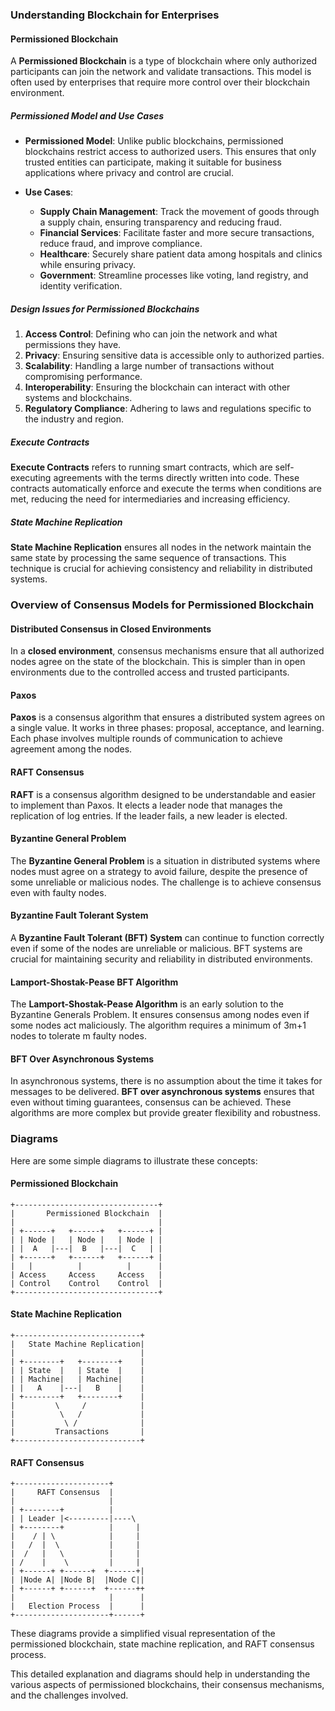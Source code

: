 ### Understanding Blockchain for Enterprises

#### Permissioned Blockchain

A **Permissioned Blockchain** is a type of blockchain where only authorized participants can join the network and validate transactions. This model is often used by enterprises that require more control over their blockchain environment.

##### Permissioned Model and Use Cases

- **Permissioned Model**: Unlike public blockchains, permissioned blockchains restrict access to authorized users. This ensures that only trusted entities can participate, making it suitable for business applications where privacy and control are crucial.

- **Use Cases**: 
  - **Supply Chain Management**: Track the movement of goods through a supply chain, ensuring transparency and reducing fraud.
  - **Financial Services**: Facilitate faster and more secure transactions, reduce fraud, and improve compliance.
  - **Healthcare**: Securely share patient data among hospitals and clinics while ensuring privacy.
  - **Government**: Streamline processes like voting, land registry, and identity verification.

##### Design Issues for Permissioned Blockchains

1. **Access Control**: Defining who can join the network and what permissions they have.
2. **Privacy**: Ensuring sensitive data is accessible only to authorized parties.
3. **Scalability**: Handling a large number of transactions without compromising performance.
4. **Interoperability**: Ensuring the blockchain can interact with other systems and blockchains.
5. **Regulatory Compliance**: Adhering to laws and regulations specific to the industry and region.

##### Execute Contracts

**Execute Contracts** refers to running smart contracts, which are self-executing agreements with the terms directly written into code. These contracts automatically enforce and execute the terms when conditions are met, reducing the need for intermediaries and increasing efficiency.

##### State Machine Replication

**State Machine Replication** ensures all nodes in the network maintain the same state by processing the same sequence of transactions. This technique is crucial for achieving consistency and reliability in distributed systems.

### Overview of Consensus Models for Permissioned Blockchain

#### Distributed Consensus in Closed Environments

In a **closed environment**, consensus mechanisms ensure that all authorized nodes agree on the state of the blockchain. This is simpler than in open environments due to the controlled access and trusted participants.

#### Paxos

**Paxos** is a consensus algorithm that ensures a distributed system agrees on a single value. It works in three phases: proposal, acceptance, and learning. Each phase involves multiple rounds of communication to achieve agreement among the nodes.

#### RAFT Consensus

**RAFT** is a consensus algorithm designed to be understandable and easier to implement than Paxos. It elects a leader node that manages the replication of log entries. If the leader fails, a new leader is elected.

#### Byzantine General Problem

The **Byzantine General Problem** is a situation in distributed systems where nodes must agree on a strategy to avoid failure, despite the presence of some unreliable or malicious nodes. The challenge is to achieve consensus even with faulty nodes.

#### Byzantine Fault Tolerant System

A **Byzantine Fault Tolerant (BFT) System** can continue to function correctly even if some of the nodes are unreliable or malicious. BFT systems are crucial for maintaining security and reliability in distributed environments.

#### Lamport-Shostak-Pease BFT Algorithm

The **Lamport-Shostak-Pease Algorithm** is an early solution to the Byzantine Generals Problem. It ensures consensus among nodes even if some nodes act maliciously. The algorithm requires a minimum of 3m+1 nodes to tolerate m faulty nodes.

#### BFT Over Asynchronous Systems

In asynchronous systems, there is no assumption about the time it takes for messages to be delivered. **BFT over asynchronous systems** ensures that even without timing guarantees, consensus can be achieved. These algorithms are more complex but provide greater flexibility and robustness.

### Diagrams

Here are some simple diagrams to illustrate these concepts:

#### Permissioned Blockchain

```plaintext
+--------------------------------+
|       Permissioned Blockchain  |
|                                |
| +------+   +------+   +------+ |
| | Node |   | Node |   | Node | |
| |  A   |---|  B   |---|  C   | |
| +------+   +------+   +------+ |
|   |          |          |      |
| Access     Access     Access   |
| Control    Control    Control  |
+--------------------------------+
```

#### State Machine Replication

```plaintext
+----------------------------+
|   State Machine Replication|
|                            |
| +--------+   +--------+    |
| | State  |   | State  |    |
| | Machine|   | Machine|    |
| |   A    |---|   B    |    |
| +--------+   +--------+    |
|         \     /            |
|          \   /             |
|           \ /              |
|         Transactions       |
+----------------------------+
```

#### RAFT Consensus

```plaintext
+---------------------+
|     RAFT Consensus  |
|                     |
| +--------+          |
| | Leader |<---------|----\
| +--------+          |     |
|    / | \            |     |
|   /  |  \           |     |
|  /   |   \          |     |
| /    |    \         |     |
| +------+ +------+  +------+|
| |Node A| |Node B|  |Node C||
| +------+ +------+  +------++ 
|                     |      |
|   Election Process  |      |
+---------------------+------+
```

These diagrams provide a simplified visual representation of the permissioned blockchain, state machine replication, and RAFT consensus process.

This detailed explanation and diagrams should help in understanding the various aspects of permissioned blockchains, their consensus mechanisms, and the challenges involved.
